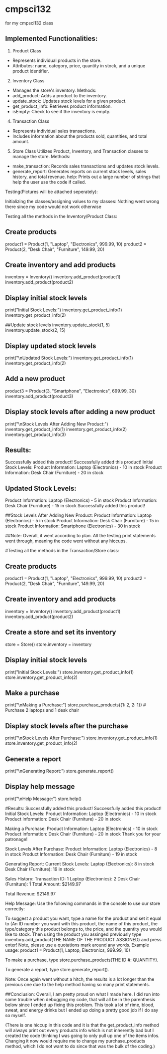 # cmpsci132
for my cmpsci132 class

## Implemented Functionalities:
1. Product Class
* Represents individual products in the store.
* Attributes: name, category, price, quantity in stock, and a unique product identifier.
2. Inventory Class
* Manages the store's inventory.
Methods:
* add_product: Adds a product to the inventory.
* update_stock: Updates stock levels for a given product.
* get_product_info: Retrieves product information.
* isEmpty: Check to see if the inventory is empty.
4. Transaction Class
* Represents individual sales transactions.
* Includes information about the products sold, quantities, and total amount.
5. Store Class
Utilizes Product, Inventory, and Transaction classes to manage the store.
Methods:
* make_transaction: Records sales transactions and updates stock levels.
* generate_report: Generates reports on current stock levels, sales history, and total revenue.
 help: Prints out a large number of strings that help the user use the code if called.

Testing(Pictures will be attached seperately):

Initializing the classes/assigning values to my classes: Nothing went wrong there since my code would not work otherwise

Testing all the methods in the Inventory/Product Class:

## Create products
product1 = Product(1, "Laptop", "Electronics", 999.99, 10)
product2 = Product(2, "Desk Chair", "Furniture", 149.99, 20)

## Create inventory and add products
inventory = Inventory()
inventory.add_product(product1)
inventory.add_product(product2)

## Display initial stock levels
print("Initial Stock Levels:")
inventory.get_product_info(1)
inventory.get_product_info(2)

##Update stock levels
inventory.update_stock(1, 5)
inventory.update_stock(2, 15)

## Display updated stock levels
print("\nUpdated Stock Levels:")
inventory.get_product_info(1)
inventory.get_product_info(2)

## Add a new product
product3 = Product(3, "Smartphone", "Electronics", 699.99, 30)
inventory.add_product(product3)

## Display stock levels after adding a new product
print("\nStock Levels After Adding New Product:")
inventory.get_product_info(1)
inventory.get_product_info(2)
inventory.get_product_info(3)

## Results:
Successfully added this product!
Successfully added this product!
Initial Stock Levels:
Product Information: Laptop (Electronics) - 10 in stock
Product Information: Desk Chair (Furniture) - 20 in stock

## Updated Stock Levels:
Product Information: Laptop (Electronics) - 5 in stock
Product Information: Desk Chair (Furniture) - 15 in stock
Successfully added this product!

##Stock Levels After Adding New Product:
Product Information: Laptop (Electronics) - 5 in stock
Product Information: Desk Chair (Furniture) - 15 in stock
Product Information: Smartphone (Electronics) - 30 in stock

##Note: 
Overall, it went according to plan. All the testing print statements went through, meaning the code went without any hiccups.

#Testing all the methods in the Transaction/Store class:
    
## Create products
product1 = Product(1, "Laptop", "Electronics", 999.99, 10)
product2 = Product(2, "Desk Chair", "Furniture", 149.99, 20)

## Create inventory and add products
inventory = Inventory()
inventory.add_product(product1)
inventory.add_product(product2)

## Create a store and set its inventory
store = Store()
store.inventory = inventory

## Display initial stock levels
print("Initial Stock Levels:")
store.inventory.get_product_info(1)
store.inventory.get_product_info(2)

## Make a purchase
print("\nMaking a Purchase:")
store.purchase_products({1: 2, 2: 1})  # Purchase 2 laptops and 1 desk chair

## Display stock levels after the purchase
print("\nStock Levels After Purchase:")
store.inventory.get_product_info(1)
store.inventory.get_product_info(2)

## Generate a report
print("\nGenerating Report:")
store.generate_report()

## Display help message
print("\nHelp Message:")
store.help()

#Results:
Successfully added this product!
Successfully added this product!
Initial Stock Levels:
Product Information: Laptop (Electronics) - 10 in stock
Product Information: Desk Chair (Furniture) - 20 in stock

Making a Purchase:
Product Information: Laptop (Electronics) - 10 in stock
Product Information: Desk Chair (Furniture) - 20 in stock
Thank you for your patronage!

Stock Levels After Purchase:
Product Information: Laptop (Electronics) - 8 in stock
Product Information: Desk Chair (Furniture) - 19 in stock

Generating Report:
Current Stock Levels:
Laptop (Electronics): 8 in stock
Desk Chair (Furniture): 19 in stock

Sales History:
Transaction ID: 1
  Laptop (Electronics): 2
  Desk Chair (Furniture): 1
  Total Amount: $2149.97

Total Revenue: $2149.97

Help Message:
Use the following commands in the console to use our store correctly:

To suggest a product you want, type a name for the product and set it equal
to (An ID number you want with this product, the name of this product, the
type/category this product belongs to, the price, and the quantity you would like to stock.
Then using the product you assinged previously type inventory.add_product(THE NAME OF THE PRODUCT ASSIGNED) and press enter!
Note, please use a quotations mark around any words.
Example usage: product1 = Product(1, Laptop, Electronics, 999.99, 10)

To make a purchase, type store.purchase_products(THE ID #: QUANTITY).

To generate a report, type store.generate_report().

Note: Once again went without a hitch, the results is a lot longer than the previous one due to the help method having so many print statements.

##Conclusion:
Overall, I am pretty proud on what I made here. I did run into some trouble when debugging my code, that will all be in the parenthesis below since I ended up fixing this problem. This took a lot of rime, blood, sweat, and energy drinks but I ended up doing a pretty good job if I do say so myself.

(There is one hiccup in this code and it is that the get_product_info method will always print out every products info which is not inherently bad but I created the code thinking I was going to only pull up one of the items infos. Changing it now would require me to change my purchase_products method, which I do not want to do since that was the bulk of the coding.)
